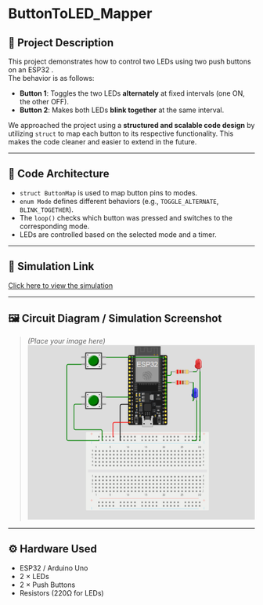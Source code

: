 # ButtonToLED_Mapper
## 🔧 Project Description
This project demonstrates how to control two LEDs using two push buttons on an ESP32 .  
The behavior is as follows:

- **Button 1**: Toggles the two LEDs **alternately** at fixed intervals (one ON, the other OFF).
- **Button 2**: Makes both LEDs **blink together** at the same interval.

We approached the project using a **structured and scalable code design** by utilizing `struct` to map each button to its respective functionality. This makes the code cleaner and easier to extend in the future.

---

## 🧠 Code Architecture
- `struct ButtonMap` is used to map button pins to modes.
- `enum Mode` defines different behaviors (e.g., `TOGGLE_ALTERNATE`, `BLINK_TOGETHER`).
- The `loop()` checks which button was pressed and switches to the corresponding mode.
- LEDs are controlled based on the selected mode and a timer.

---

## 🔗 Simulation Link
[Click here to view the simulation](https://wokwi.com/projects/437702487176433665)

---

## 🖼️ Circuit Diagram / Simulation Screenshot
> *(Place your image here)*  
![Simulation](simulation2.PNG)

---

## ⚙️ Hardware Used
- ESP32 / Arduino Uno
- 2 × LEDs
- 2 × Push Buttons
- Resistors (220Ω for LEDs)
